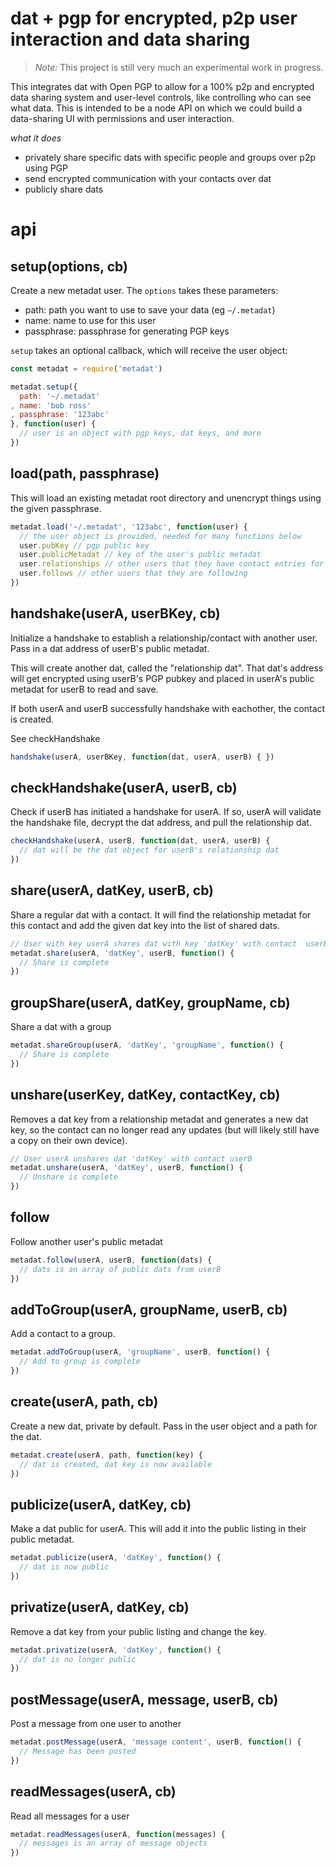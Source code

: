 # dat + pgp for encrypted, p2p user interaction and data sharing

> *Note:* This project is still very much an experimental work in progress.

This integrates dat with Open PGP to allow for a 100% p2p and encrypted data sharing system and user-level controls, like controlling who can see what data. This is intended to be a node API on which we could build a data-sharing UI with permissions and user interaction.

_what it does_
- privately share specific dats with specific people and groups over p2p using PGP
- send encrypted communication with your contacts over dat
- publicly share dats

# api

## setup(options, cb)

Create a new metadat user. The `options` takes these parameters:
* path: path you want to use to save your data (eg `~/.metadat`)
* name: name to use for this user
* passphrase: passphrase for generating PGP keys

`setup` takes an optional callback, which will receive the user object:

```js
const metadat = require('metadat')

metadat.setup({
  path: '~/.metadat'
, name: 'bob ross'
, passphrase: '123abc'
}, function(user) {
  // user is an object with pgp keys, dat keys, and more
})
```

## load(path, passphrase)

This will load an existing metadat root directory and unencrypt things using the given passphrase.

```js
metadat.load('~/.metadat', '123abc', function(user) {
  // the user object is provided, needed for many functions below
  user.pubKey // pgp public key
  user.publicMetadat // key of the user's public metadat
  user.relationships // other users that they have contact entries for
  user.follows // other users that they are following
})
```

## handshake(userA, userBKey, cb)

Initialize a handshake to establish a relationship/contact with another user. Pass in a dat address of userB's public metadat.

This will create another dat, called the "relationship dat". That dat's address will get encrypted using userB's PGP pubkey and placed in userA's public metadat for userB to read and save.

If both userA and userB successfully handshake with eachother, the contact is created.

See checkHandshake

```js
handshake(userA, userBKey, function(dat, userA, userB) { })
```

## checkHandshake(userA, userB, cb)

Check if userB has initiated a handshake for userA. If so, userA will validate the handshake file, decrypt the dat address, and pull the relationship dat.

```js
checkHandshake(userA, userB, function(dat, userA, userB) {
  // dat will be the dat object for userB's relationship dat
})
```

## share(userA, datKey, userB, cb)

Share a regular dat with a contact. It will find the relationship metadat for this contact and add the given dat key into the list of shared dats.

```js
// User with key userA shares dat with key 'datKey' with contact  userB
metadat.share(userA, 'datKey', userB, function() {
  // Share is complete
})
```

## groupShare(userA, datKey, groupName, cb)

Share a dat with a group

```js
metadat.shareGroup(userA, 'datKey', 'groupName', function() {
  // Share is complete
})
```

## unshare(userKey, datKey, contactKey, cb)

Removes a dat key from a relationship metadat and generates a new dat key, so the contact can no longer read any updates (but will likely still have a copy on their own device).

```js
// User userA unshares dat 'datKey' with contact userB
metadat.unshare(userA, 'datKey', userB, function() {
  // Unshare is complete
})
```

## follow

Follow another user's public metadat

```js
metadat.follow(userA, userB, function(dats) {
  // dats is an array of public dats from userB
})
```

## addToGroup(userA, groupName, userB, cb) 

Add a contact to a group.

```js
metadat.addToGroup(userA, 'groupName', userB, function() {
  // Add to group is complete
})
```

## create(userA, path, cb)

Create a new dat, private by default. Pass in the user object and a path for the dat.

```js
metadat.create(userA, path, function(key) {
  // dat is created, dat key is now available
})
```

## publicize(userA, datKey, cb)

Make a dat public for userA. This will add it into the public listing in their public metadat.

```js
metadat.publicize(userA, 'datKey', function() {
  // dat is now public
})
```

## privatize(userA, datKey, cb)

Remove a dat key from your public listing and change the key.

```js
metadat.privatize(userA, 'datKey', function() {
  // dat is no longer public
})
```

## postMessage(userA, message, userB, cb)

Post a message from one user to another

```js
metadat.postMessage(userA, 'message content', userB, function() {
  // Message has been posted
})
```

## readMessages(userA, cb)

Read all messages for a user

```js
metadat.readMessages(userA, function(messages) {
  // messages is an array of message objects
})
```
